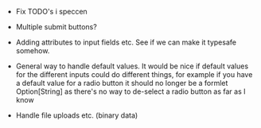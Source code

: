 
- Fix TODO's i speccen

- Multiple submit buttons?

- Adding attributes to input fields etc. See if we can make it typesafe somehow.

- General way to handle default values. It would be nice if default values for
  the different inputs could do different things, for example if you have a default
  value for a radio button it should no longer be a formlet Option[String] as there's
  no way to de-select a radio button as far as I know

- Handle file uploads etc. (binary data)

